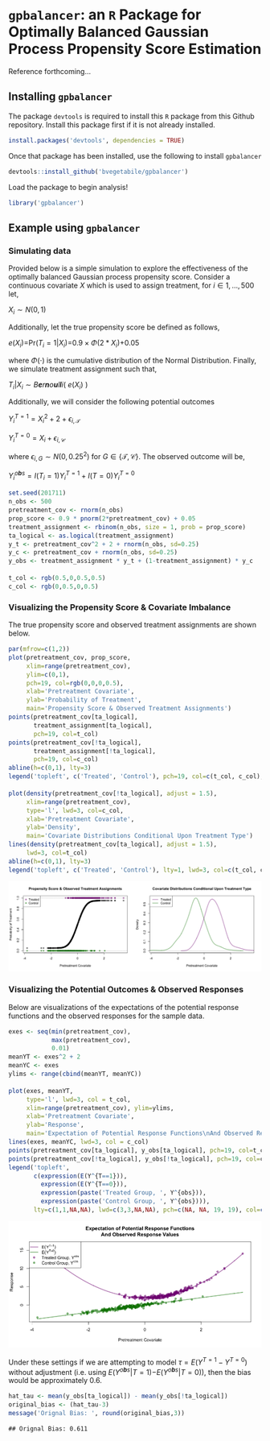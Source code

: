 `gpbalancer`: an `R` Package for Optimally Balanced Gaussian Process Propensity Score Estimation
================================================================================================

Reference forthcoming...

Installing `gpbalancer`
-----------------------

The package `devtools` is required to install this `R` package from this Github repository. Install this package first if it is not already installed.

``` r
install.packages('devtools', dependencies = TRUE)
```

Once that package has been installed, use the following to install `gpbalancer`

``` r
devtools::install_github('bvegetabile/gpbalancer')
```

Load the package to begin analysis!

``` r
library('gpbalancer')
```

Example using `gpbalancer`
--------------------------

### Simulating data

Provided below is a simple simulation to explore the effectiveness of the optimally balanced Gaussian process propensity score. Consider a continuous covariate *X* which is used to assign treatment, for *i* ∈ 1, …, 500 let,

*X*<sub>*i*</sub> ∼ *N*(0, 1)

Additionally, let the true propensity score be defined as follows,

*e*(*X*<sub>*i*</sub>)=Pr(*T*<sub>*i*</sub> = 1|*X*<sub>*i*</sub>)=0.9 × *Φ*(2 \* *X*<sub>*i*</sub>)+0.05

where *Φ*(⋅) is the cumulative distribution of the Normal Distribution. Finally, we simulate treatment assignment such that,

*T*<sub>*i*</sub>|*X*<sub>*i*</sub> ∼ *B**e**r**n**o**u**l**l**i*( *e*(*X*<sub>*i*</sub>) )

Additionally, we will consider the following potential outcomes

*Y*<sub>*i*</sub><sup>*T* = 1</sup> = *X*<sub>*i*</sub><sup>2</sup> + 2 + *ϵ*<sub>*i*, 𝒯</sub>

*Y*<sub>*i*</sub><sup>*T* = 0</sup> = *X*<sub>*i*</sub> + *ϵ*<sub>*i*, 𝒞</sub>

where *ϵ*<sub>*i*, *G*</sub> ∼ *N*(0, 0.25<sup>2</sup>) for *G* ∈ {𝒯, 𝒞}. The observed outcome will be,

*Y*<sub>*i*</sub><sup>*o**b**s*</sup> = *I*(*T*<sub>*i*</sub> = 1)*Y*<sub>*i*</sub><sup>*T* = 1</sup> + *I*(*T* = 0)*Y*<sub>*i*</sub><sup>*T* = 0</sup>

``` r
set.seed(201711)
n_obs <- 500
pretreatment_cov <- rnorm(n_obs)
prop_score <- 0.9 * pnorm(2*pretreatment_cov) + 0.05
treatment_assignment <- rbinom(n_obs, size = 1, prob = prop_score)
ta_logical <- as.logical(treatment_assignment)
y_t <- pretreatment_cov^2 + 2 + rnorm(n_obs, sd=0.25)
y_c <- pretreatment_cov + rnorm(n_obs, sd=0.25)
y_obs <- treatment_assignment * y_t + (1-treatment_assignment) * y_c

t_col <- rgb(0.5,0,0.5,0.5)
c_col <- rgb(0,0.5,0,0.5)
```

### Visualizing the Propensity Score & Covariate Imbalance

The true propensity score and observed treatment assignments are shown below.

``` r
par(mfrow=c(1,2))
plot(pretreatment_cov, prop_score, 
     xlim=range(pretreatment_cov), 
     ylim=c(0,1),
     pch=19, col=rgb(0,0,0,0.5),
     xlab='Pretreatment Covariate',
     ylab='Probability of Treatment',
     main='Propensity Score & Observed Treatment Assignments')
points(pretreatment_cov[ta_logical],
       treatment_assignment[ta_logical],
       pch=19, col=t_col)
points(pretreatment_cov[!ta_logical],
       treatment_assignment[!ta_logical],
       pch=19, col=c_col)
abline(h=c(0,1), lty=3)
legend('topleft', c('Treated', 'Control'), pch=19, col=c(t_col, c_col), bg='white')

plot(density(pretreatment_cov[!ta_logical], adjust = 1.5),
     xlim=range(pretreatment_cov), 
     type='l', lwd=3, col=c_col,
     xlab='Pretreatment Covariate',
     ylab='Density',
     main='Covariate Distributions Conditional Upon Treatment Type')
lines(density(pretreatment_cov[ta_logical], adjust = 1.5),
     lwd=3, col=t_col)
abline(h=c(0,1), lty=3)
legend('topleft', c('Treated', 'Control'), lty=1, lwd=3, col=c(t_col, c_col), bg='white')
```

![](README_files/figure-markdown_github/unnamed-chunk-5-1.png)

### Visualizing the Potential Outcomes & Observed Responses

Below are visualizations of the expectations of the potential response functions and the observed responses for the sample data.

``` r
exes <- seq(min(pretreatment_cov), 
            max(pretreatment_cov), 
            0.01)
meanYT <- exes^2 + 2
meanYC <- exes
ylims <- range(cbind(meanYT, meanYC))

plot(exes, meanYT,
     type='l', lwd=3, col = t_col,
     xlim=range(pretreatment_cov), ylim=ylims,
     xlab='Pretreatment Covariate',
     ylab='Response',
     main='Expectation of Potential Response Functions\nAnd Observed Response Values')
lines(exes, meanYC, lwd=3, col = c_col)
points(pretreatment_cov[ta_logical], y_obs[ta_logical], pch=19, col=t_col)
points(pretreatment_cov[!ta_logical], y_obs[!ta_logical], pch=19, col=c_col)
legend('topleft', 
       c(expression(E(Y^{T==1})), 
         expression(E(Y^{T==0})),
         expression(paste('Treated Group, ', Y^{obs})), 
         expression(paste('Control Group, ', Y^{obs}))), 
       lty=c(1,1,NA,NA), lwd=c(3,3,NA,NA), pch=c(NA, NA, 19, 19), col=c(t_col, c_col), bg='white')
```

![](README_files/figure-markdown_github/unnamed-chunk-6-1.png)

Under these settings if we are attempting to model *τ* = *E*(*Y*<sup>*T* = 1</sup> − *Y*<sup>*T* = 0</sup>) without adjustment (i.e. using *E*(*Y*<sup>*o**b**s*</sup>|*T* = 1)−*E*(*Y*<sup>*o**b**s*</sup>|*T* = 0)), then the bias would be approximately 0.6.

``` r
hat_tau <- mean(y_obs[ta_logical]) - mean(y_obs[!ta_logical])
original_bias <- (hat_tau-3)
message('Orignal Bias: ', round(original_bias,3))
```

    ## Orignal Bias: 0.611
